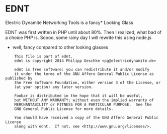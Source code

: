 EDNT
====

Electric Dynamite Networking Tools is a fancy* Looking Glass

EDNT was first written in PHP until about 80%. Then I realized, what bad of a choice PHP is. Soooo, some rainy day I will rewrite this using node.js


* well, fancy compared to other looking glasses

```
    This file is part of ednt.
    ednt is copyright 2014 Philipp Geschke <pg@electricdynamite.de>

    ednt is free software: you can redistribute it and/or modify
    it under the terms of the GNU Affero General Public License as published by
    the Free Software Foundation, either version 3 of the License, or
    (at your option) any later version.

    Foobar is distributed in the hope that it will be useful,
    but WITHOUT ANY WARRANTY; without even the implied warranty of
    MERCHANTABILITY or FITNESS FOR A PARTICULAR PURPOSE.  See the
    GNU General Public License for more details.

    You should have received a copy of the GNU Affero General Public License
    along with ednt.  If not, see <http://www.gnu.org/licenses/>.

